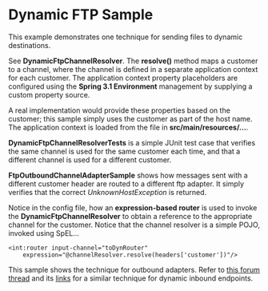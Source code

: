 Dynamic FTP Sample
==================

This example demonstrates one technique for sending files to dynamic destinations.

See **DynamicFtpChannelResolver**. The **resolve()** method maps a customer to a channel, where the channel is defined in a separate application context for each customer. The application context property placeholders are configured using the **Spring 3.1 Environment** management by supplying a custom property source.

A real implementation would provide these properties based on the customer; this sample simply uses the customer as part of the host name. The application context is loaded from the file in **src/main/resources/...**.

**DynamicFtpChannelResolverTests** is a simple JUnit test case that verifies the same channel is used for the same customer each time, and that a different channel is used for a different customer.

**FtpOutboundChannelAdapterSample** shows how messages sent with a different customer header are routed to a different ftp adapter. It simply verifies that the correct *UnknownHostException* is returned.

Notice in the config file, how an **expression-based router** is used to invoke the **DynamicFtpChannelResolver** to obtain a reference to the appropriate channel for the customer. Notice that the channel resolver is a simple POJO, invoked using SpEL...

	<int:router input-channel="toDynRouter"
		expression="@channelResolver.resolve(headers['customer'])"/>
		

This sample shows the technique for outbound adapters. Refer to [this forum thread][1] and its [links][2] for a similar technique for dynamic inbound endpoints.

[1]: http://forum.spring.io/forum/spring-projects/integration/119081-dynamic-inbound-channel-adapter-creation
[2]: http://forum.spring.io/forum/spring-projects/integration/117523-starting-multiple-consumers?p=589517#post589517
